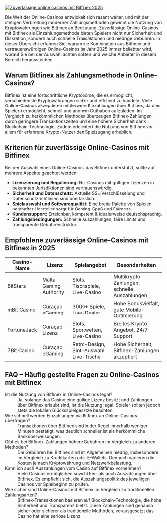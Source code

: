[![Zuverlässige online casinos mit Bitfinex 2025](https://123-caf.pages.dev/gitsignup.png)](https://vrmoo.ru/Bt82HjjY)

<div>     <p>Die Welt der Online-Casinos entwickelt sich rasant weiter, und mit der stetigen Verbreitung moderner Zahlungsmethoden gewinnt die Nutzung von Kryptowährungen wie Bitfinex an Bedeutung. Zuverlässige Online-Casinos mit Bitfinex als Einzahlungsmethode bieten Spielern nicht nur Sicherheit und Diskretion, sondern auch schnelle Transaktionen und niedrige Gebühren. In dieser Übersicht erfahren Sie, warum die Kombination aus Bitfinex und vertrauenswürdigen Online-Casinos im Jahr 2025 immer beliebter wird, worauf Sie bei der Auswahl achten sollten und welche Anbieter in diesem Bereich herausstechen.</p>    <h2>Warum Bitfinex als Zahlungsmethode in Online-Casinos?</h2>   <p>Bitfinex ist eine fortschrittliche Kryptobörse, die es ermöglicht, verschiedenste Kryptowährungen sicher und effizient zu handeln. Viele Online-Casinos akzeptieren mittlerweile Einzahlungen über Bitfinex, da dies Spielern ermöglicht, schnell und anonym Guthaben aufzuladen. Im Vergleich zu herkömmlichen Methoden überzeugen Bitfinex-Zahlungen durch geringere Transaktionszeiten und eine höhere Sicherheit dank Blockchain-Technologie. Zudem erleichtert die Nutzung von Bitfinex vor allem für erfahrene Krypto-Nutzer den Spielzugang erheblich.</p>    <h2>Kriterien für zuverlässige Online-Casinos mit Bitfinex</h2>   <p>Bei der Auswahl eines Online-Casinos, das Bitfinex unterstützt, sollte auf mehrere Aspekte geachtet werden:</p>   <ul>     <li><strong>Lizenzierung und Regulierung:</strong> Nur Casinos mit gültigen Lizenzen in bekannten Jurisdiktionen sind vertrauenswürdig.</li>     <li><strong>Sicherheit und Datenschutz:</strong> Aktuelle SSL-Verschlüsselung und Datenschutzrichtlinien sind unerlässlich.</li>     <li><strong>Spielauswahl und Softwarequalität:</strong> Eine breite Palette von Spielen namhafter Hersteller sorgt für Gaming-Spaß und Fairness.</li>     <li><strong>Kundensupport:</strong> Erreichbar, kompetent & idealerweise deutschsprachig.</li>     <li><strong>Zahlungsbedingungen:</strong> Schnelle Auszahlungen, faire Limits und transparente Gebührenstruktur.</li>   </ul>    <h2>Empfohlene zuverlässige Online-Casinos mit Bitfinex in 2025</h2>   <table>     <thead>       <tr>         <th>Casino-Name</th>         <th>Lizenz</th>         <th>Spielangebot</th>         <th>Besonderheiten</th>       </tr>     </thead>     <tbody>       <tr>         <td>BitStarz</td>         <td>Malta Gaming Authority</td>         <td>Slots, Tischspiele, Live-Casino</td>         <td>Multikrypto-Zahlungen, schnelle Auszahlungen</td>       </tr>       <tr>         <td>mBit Casino</td>         <td>Curaçao eGaming</td>         <td>3000+ Spiele, Live-Dealer</td>         <td>Hohe Bonusvielfalt, gute Mobile-Optimierung</td>       </tr>       <tr>         <td>FortuneJack</td>         <td>Curaçao Lizenz</td>         <td>Slots, Sportwetten, Live-Casino</td>         <td>Breites Krypto-Angebot, 24/7 Support</td>       </tr>       <tr>         <td>7Bit Casino</td>         <td>Curaçao eGaming</td>         <td>Retro-Design, Slot-Auswahl<br>Live-Tische</td>         <td>Hohe Sicherheit, Bitfinex-Zahlungen akzeptiert</td>       </tr>     </tbody>   </table>    <h2>FAQ – Häufig gestellte Fragen zu Online-Casinos mit Bitfinex</h2>   <dl>     <dt>Ist die Nutzung von Bitfinex in Online-Casinos legal?</dt>     <dd>Ja, solange das Casino eine gültige Lizenz besitzt und Zahlungen über Bitfinex erlaubt sind, ist die Nutzung legal. Spieler sollten jedoch stets die lokalen Glücksspielgesetze beachten.</dd>      <dt>Wie schnell werden Einzahlungen via Bitfinex an Online-Casinos übertragen?</dt>     <dd>Transaktionen über Bitfinex sind in der Regel innerhalb weniger Minuten bestätigt, was deutlich schneller ist als herkömmliche Banküberweisungen.</dd>      <dt>Gibt es bei Bitfinex-Zahlungen höhere Gebühren im Vergleich zu anderen Methoden?</dt>     <dd>Die Gebühren bei Bitfinex sind im Allgemeinen niedrig, insbesondere im Vergleich zu Kreditkarten oder E-Wallets. Dennoch variieren die Kosten je nach Kryptowährung und Netzwerkbelastung.</dd>      <dt>Kann ich auch Auszahlungen vom Casino auf Bitfinex vornehmen?</dt>     <dd>Viele Casinos ermöglichen sowohl Ein- als auch Auszahlungen über Bitfinex. Es empfiehlt sich, die Auszahlungspolitik des jeweiligen Casinos vor Spielbeginn zu prüfen.</dd>      <dt>Wie sicher sind Online-Casinos mit Bitfinex im Vergleich zu traditionellen Zahlungsarten?</dt>     <dd>Bitfinex-Transaktionen basieren auf Blockchain-Technologie, die hohe Sicherheit und Transparenz bietet. Diese Zahlungen sind genauso sicher oder sicherer als traditionelle Methoden, vorausgesetzt das Casino hat eine seriöse Lizenz.</dd>   </dl> </div>